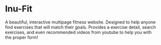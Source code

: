 # Inu-Fit

A beautiful, interactive multipage fitness website. Designed to help anyone find exercises that will match their goals. Provides a exercise detail, search exercises, and even recommended videos from youtube to help you with the proper form!

